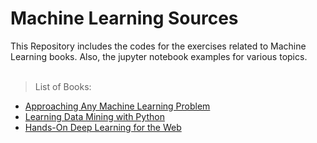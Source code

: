 # Machine Learning Sources

This Repository includes the codes for the exercises related to Machine Learning books. 
Also, the jupyter notebook examples for various topics.<br /><br />

>List of Books:

- [Approaching Any Machine Learning Problem](https://github.com/gurkandyilmaz/courses-and-tutorials/tree/master/machine_learning/ApproachingAnyMachineLearningProblem)
- [Learning Data Mining with Python](https://github.com/gurkandyilmaz/courses-and-tutorials/tree/master/machine_learning/LearningDataMiningwithPython)
- [Hands-On Deep Learning for the Web](https://github.com/gurkandyilmaz/courses-and-tutorials/tree/master/machine_learning/HandsOnDLforWeb)




